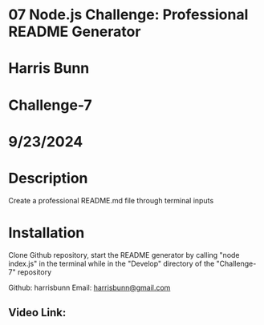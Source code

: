 # 07 Node.js Challenge: Professional README Generator

# Harris Bunn
# Challenge-7
# 9/23/2024

# Description
Create a professional README.md file through terminal inputs

# Installation
Clone Github repository, start the README generator by calling "node index.js" in the terminal while in the "Develop" directory of the "Challenge-7" repository

Github: harrisbunn
Email: harrisbunn@gmail.com

Video Link:
----------